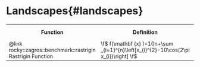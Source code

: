 # Landscapes{#landscapes}
 <table>
  <tr>
    <th>Function</th>
    <th>Definition</th>
    <th>Heat Map</th>
    <th>3D Plot</th>
  </tr>
  <tr>
    <td>@link rocky::zagros::benchmark::rastrigin Rastrigin Function</td>
    <td>\f$ f(\mathbf {x} )=10n+\sum _{i=1}^{n}\left[x_{i}^{2}-10\cos(2\pi x_{i})\right] \f$</td>
    <td><img src="zagros_rastrigin_heatmap.png" width="250px"></td>
    <td><img src="zagros_rastrigin_3d.png" width="250px"></td>
  </tr>
</table> 